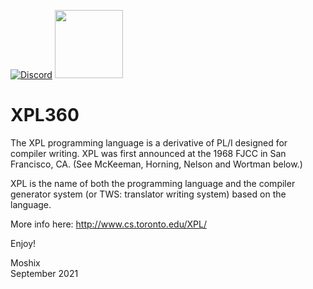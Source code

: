 
[![Discord](https://img.shields.io/discord/423767742546575361.svg?label=&logo=discord&logoColor=ffffff&color=7389D8&labelColor=6A7EC2)](https://discord.gg/vpEv3HJ)
<a href=" https://github.com/moshix/mvs/blob/master/codenotary.com"><img src="https://raw.githubusercontent.com/moshix/mvs/master/secured-by-immudb.svg" width="109px;"/></a>
# XPL360


The XPL programming language is a derivative of PL/I designed for compiler writing. XPL was first announced at the 1968 FJCC in San Francisco, CA. (See McKeeman, Horning, Nelson and Wortman below.)

XPL is the name of both the programming language and the compiler generator system (or TWS: translator writing system) based on the language. 

More info here: http://www.cs.toronto.edu/XPL/

Enjoy!

Moshix
<br>
September 2021
